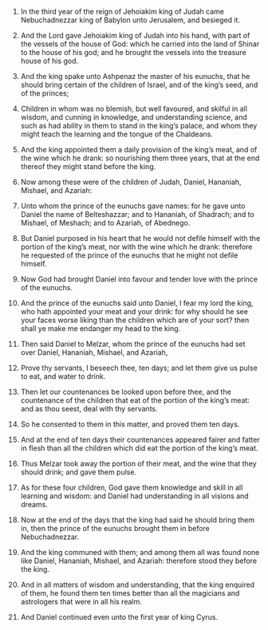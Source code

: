 1. In the third year of the reign of Jehoiakim king of Judah came
Nebuchadnezzar king of Babylon unto Jerusalem, and besieged it.

2. And the Lord gave Jehoiakim king of Judah into his hand, with part
of the vessels of the house of God: which he carried into the land of
Shinar to the house of his god; and he brought the vessels into the
treasure house of his god.

3. And the king spake unto Ashpenaz the master of his eunuchs, that
he should bring certain of the children of Israel, and of the king’s
seed, and of the princes;

4. Children in whom was no blemish, but
well favoured, and skilful in all wisdom, and cunning in knowledge,
and understanding science, and such as had ability in them to stand in
the king’s palace, and whom they might teach the learning and the
tongue of the Chaldeans.

5. And the king appointed them a daily provision of the king’s meat,
and of the wine which he drank: so nourishing them three years, that
at the end thereof they might stand before the king.

6. Now among these were of the children of Judah, Daniel, Hananiah,
Mishael, and Azariah:

7. Unto whom the prince of the eunuchs gave
names: for he gave unto Daniel the name of Belteshazzar; and to
Hananiah, of Shadrach; and to Mishael, of Meshach; and to Azariah, of
Abednego.

8. But Daniel purposed in his heart that he would not defile himself
with the portion of the king’s meat, nor with the wine which he drank:
therefore he requested of the prince of the eunuchs that he might not
defile himself.

9. Now God had brought Daniel into favour and tender love with the
prince of the eunuchs.

10. And the prince of the eunuchs said unto Daniel, I fear my lord
the king, who hath appointed your meat and your drink: for why should
he see your faces worse liking than the children which are of your
sort? then shall ye make me endanger my head to the king.

11. Then said Daniel to Melzar, whom the prince of the eunuchs had
set over Daniel, Hananiah, Mishael, and Azariah,

12. Prove thy
servants, I beseech thee, ten days; and let them give us pulse to eat,
and water to drink.

13. Then let our countenances be looked upon before thee, and the
countenance of the children that eat of the portion of the king’s
meat: and as thou seest, deal with thy servants.

14. So he consented to them in this matter, and proved them ten days.

15. And at the end of ten days their countenances appeared fairer and
fatter in flesh than all the children which did eat the portion of the
king’s meat.

16. Thus Melzar took away the portion of their meat, and the wine
that they should drink; and gave them pulse.

17. As for these four children, God gave them knowledge and skill in
all learning and wisdom: and Daniel had understanding in all visions
and dreams.

18. Now at the end of the days that the king had said he should bring
them in, then the prince of the eunuchs brought them in before
Nebuchadnezzar.

19. And the king communed with them; and among them all was found
none like Daniel, Hananiah, Mishael, and Azariah: therefore stood they
before the king.

20. And in all matters of wisdom and understanding, that the king
enquired of them, he found them ten times better than all the
magicians and astrologers that were in all his realm.

21. And Daniel continued even unto the first year of king Cyrus.